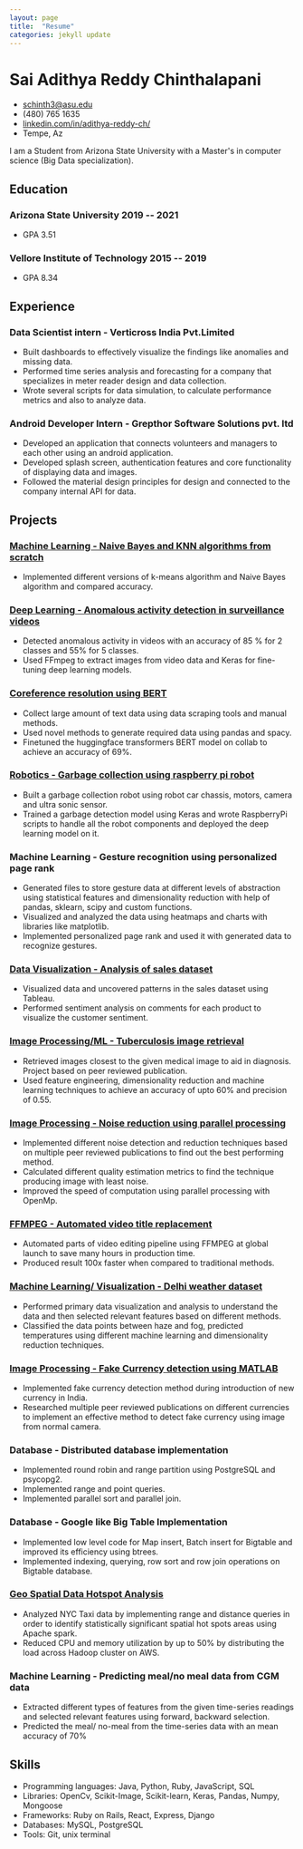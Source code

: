 ```yaml
---
layout: page
title:  "Resume"
categories: jekyll update
---
```


<!-- The (first) h1 will be used as the <title> of the HTML page -->
# Sai Adithya Reddy Chinthalapani

<!-- The unordered list immediately after the h1 will be formatted on a single
line. It is intended to be used for contact details -->
- <schinth3@asu.edu>
- (480) 765 1635
- [linkedin.com/in/adithya-reddy-ch/](http://linkedin.com/in/adithya-reddy-ch/)
- Tempe, Az

<!-- The paragraph after the h1 and ul and before the first h2 is optional. It
is intended to be used for a short summary. -->
I am a Student from Arizona State University with a Master's in computer science (Big Data specialization).

## Education

### <span> Arizona State University </span> <span>2019 -- 2021 </span>

  - GPA 3.51

### <span> Vellore Institute of Technology </span> <span>2015 -- 2019 </span>

  - GPA 8.34

## Experience

<!-- You have to wrap the "left" and "right" half of these headings in spans by
hand -->
### <span> Data Scientist intern - Verticross India Pvt.Limited</span>

  - Built dashboards to effectively visualize the findings like anomalies and missing data. 
  - Performed time series analysis and forecasting for a company that specializes in meter reader design and data collection.
  - Wrote several scripts for data simulation, to calculate performance metrics and also to analyze data.

### <span> Android Developer Intern - Grepthor Software Solutions pvt. ltd </span>
- Developed an application that connects volunteers and managers to each other using an android application.
- Developed splash screen, authentication features and core functionality of displaying data and images.
- Followed the material design principles for design and connected to the company internal API for data.

## Projects
### <a href="/scratch-ml/"><span> Machine Learning - Naive Bayes and KNN algorithms from scratch </span></a>

- Implemented different versions of k-means algorithm and Naive Bayes algorithm and compared accuracy.

### <a href="/ anomalous activity detection in surviellance videos/"><span>Deep Learning - Anomalous activity detection in surveillance videos</span></a>

- Detected anomalous activity in videos with an accuracy of 85 % for 2 classes and 55% for 5 classes.
- Used FFmpeg to extract images from video data and Keras for fine-tuning deep learning models. 


### <a href="/Pronoun Resolution/"><span> Coreference resolution using BERT </span></a>

- Collect large amount of text data using data scraping tools and manual methods.
- Used novel methods to generate required data using pandas and spacy.
- Finetuned the huggingface transformers BERT model on collab to achieve an accuracy of 69%.

### <a href="/robot garbage collector/"><span> Robotics - Garbage collection using raspberry pi robot </span> </a>

- Built a garbage collection robot using robot car chassis, motors, camera and ultra sonic sensor.
- Trained a garbage detection model using Keras and wrote RaspberryPi scripts to handle all the robot components and deployed the deep learning model on it.

### <span> Machine Learning - Gesture recognition using personalized page rank  </span>

- Generated files to store gesture data at different levels of abstraction using statistical features and dimensionality reduction with help of pandas, sklearn, scipy and custom functions.
- Visualized and analyzed the data using heatmaps and charts with libraries like matplotlib.
- Implemented personalized page rank and used it with generated data to recognize gestures. 

### <a href="/visualization_of_sales/"> <span> Data Visualization - Analysis of sales dataset </span> </a>

- Visualized data and uncovered patterns in the sales dataset using Tableau. 
- Performed sentiment analysis on comments for each product to visualize the customer sentiment.

### <a href="/lung disease cbir/"><span> Image Processing/ML - Tuberculosis image retrieval </span></a>

- Retrieved images closest to the given medical image to aid in diagnosis. Project based on peer reviewed publication. 
- Used feature engineering, dimensionality reduction and machine learning techniques to achieve an accuracy of upto 60% and precision of 0.55. 

### <a href="/noise reduction/"> <span> Image Processing - Noise reduction using parallel processing  </span> </a>

- Implemented different noise detection and reduction techniques based on multiple peer reviewed publications to find out the best performing method. 
- Calculated different quality estimation metrics to find the technique producing image with least noise. 
- Improved the speed of computation using parallel processing with OpenMp. 

### <a href="/automatic_video_editor/"> <span> FFMPEG - Automated video title replacement </span> </a>

- Automated parts of video editing pipeline using FFMPEG at global launch to save many hours in production time.
- Produced result 100x faster when compared to traditional methods.


### <a href="/weather_prediction/"> <span> Machine Learning/ Visualization - Delhi weather dataset </span> </a>

- Performed primary data visualization and analysis to understand the data and then selected relevant features based on different methods.
- Classified the data points between haze and fog, predicted temperatures using different machine learning and dimensionality reduction techniques.

### <a href="/fake currency detection/"><span> Image Processing - Fake Currency detection using MATLAB </span></a>

- Implemented fake currency detection method during introduction of new currency in India.
- Researched multiple peer reviewed publications on different currencies to implement an effective method to detect fake currency using image from normal camera.

### <span> Database - Distributed database implementation </span>

- Implemented round robin and range partition using PostgreSQL and psycopg2.
- Implemented range and point queries.
- Implemented parallel sort and parallel join. 

### <span> Database - Google like Big Table Implementation </span>

- Implemented low level code for Map insert, Batch insert for Bigtable and improved its efficiency using btrees.
- Implemented indexing, querying, row sort and row join operations on Bigtable database.

### <a href="/geospatial_hotspot_analysis/"><span> Geo Spatial Data Hotspot Analysis </span></a>

- Analyzed NYC Taxi data by implementing range and distance queries in order to identify statistically significant spatial hot spots areas using Apache spark.
- Reduced CPU and memory utilization by up to 50% by distributing the load  across Hadoop cluster on AWS.

### <span> Machine Learning - Predicting meal/no meal data from CGM data </span>

- Extracted different types of features from the given time-series readings and selected relevant features using forward, backward selection.  
- Predicted the meal/ no-meal from the time-series data with an mean accuracy of 70%  

## Skills

- Programming languages: Java, Python, Ruby, JavaScript, SQL
- Libraries: OpenCv, Scikit-Image, Scikit-learn, Keras, Pandas, Numpy, Mongoose
- Frameworks: Ruby on Rails, React, Express, Django
- Databases: MySQL, PostgreSQL
- Tools: Git, unix terminal
